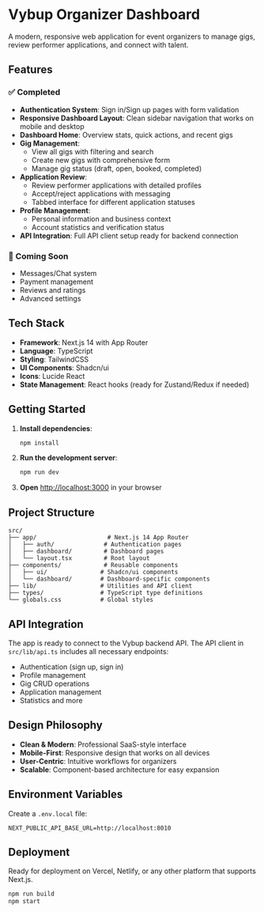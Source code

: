 # Vybup Organizer Dashboard

A modern, responsive web application for event organizers to manage gigs, review performer applications, and connect with talent.

## Features

### ✅ Completed
- **Authentication System**: Sign in/Sign up pages with form validation
- **Responsive Dashboard Layout**: Clean sidebar navigation that works on mobile and desktop
- **Dashboard Home**: Overview stats, quick actions, and recent gigs
- **Gig Management**: 
  - View all gigs with filtering and search
  - Create new gigs with comprehensive form
  - Manage gig status (draft, open, booked, completed)
- **Application Review**: 
  - Review performer applications with detailed profiles
  - Accept/reject applications with messaging
  - Tabbed interface for different application statuses
- **Profile Management**: 
  - Personal information and business context
  - Account statistics and verification status
- **API Integration**: Full API client setup ready for backend connection

### 🔄 Coming Soon
- Messages/Chat system
- Payment management
- Reviews and ratings
- Advanced settings

## Tech Stack

- **Framework**: Next.js 14 with App Router
- **Language**: TypeScript
- **Styling**: TailwindCSS
- **UI Components**: Shadcn/ui
- **Icons**: Lucide React
- **State Management**: React hooks (ready for Zustand/Redux if needed)

## Getting Started

1. **Install dependencies**:
   ```bash
   npm install
   ```

2. **Run the development server**:
   ```bash
   npm run dev
   ```

3. **Open** [http://localhost:3000](http://localhost:3000) in your browser

## Project Structure

```
src/
├── app/                    # Next.js 14 App Router
│   ├── auth/              # Authentication pages
│   ├── dashboard/         # Dashboard pages
│   └── layout.tsx         # Root layout
├── components/            # Reusable components
│   ├── ui/               # Shadcn/ui components
│   └── dashboard/        # Dashboard-specific components
├── lib/                  # Utilities and API client
├── types/                # TypeScript type definitions
└── globals.css           # Global styles
```

## API Integration

The app is ready to connect to the Vybup backend API. The API client in `src/lib/api.ts` includes all necessary endpoints:

- Authentication (sign up, sign in)
- Profile management
- Gig CRUD operations
- Application management
- Statistics and more

## Design Philosophy

- **Clean & Modern**: Professional SaaS-style interface
- **Mobile-First**: Responsive design that works on all devices
- **User-Centric**: Intuitive workflows for organizers
- **Scalable**: Component-based architecture for easy expansion

## Environment Variables

Create a `.env.local` file:

```env
NEXT_PUBLIC_API_BASE_URL=http://localhost:8010
```

## Deployment

Ready for deployment on Vercel, Netlify, or any other platform that supports Next.js.

```bash
npm run build
npm start
```